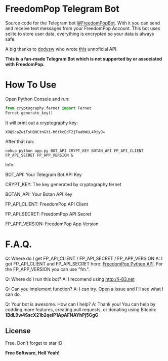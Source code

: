 # FreedomPop Telegram Bot

Source code for the Telegram bot [@FreedomPopBot](https://telegram.me/freedompopbot). With it you can send and receive text messages from your FreedomPop Account. 
This bot uses sqlite to store user data, everything is encrypted so your data is always safe.

A big thanks to [dodysw](https://github.com/dodysw/) who wrote [this](https://github.com/dodysw/fpopclient) unnoficial API.

**This is a fan-made Telegram Bot which is not supported by or associated with FreedomPop.**

# How To Use
Open Python Console and run:
```python
from cryptography.fernet import Fernet
Fernet.generate_key()
```
It will print out a cryptography key:

`XOQ9caZwiFsHQNCtnGYi-b6tkcEdT2jTaabWiL4Rjy0=`

After that run:

`nohup python app.py BOT_API CRYPT_KEY BOTAN_API FP_API_CLIENT FP_API_SECRET FP_APP_VERSION &`

Info:

BOT_API: Your Telegram Bot API Key

CRYPT_KEY: The key generated by cryptography.fernet

BOTAN_API: Your Botan API Key

FP_API_CLIENT: FreedomPop API Client

FP_API_SECRET: FreedomPop API Secret

FP_APP_VERSION: FreedomPop App Version

# F.A.Q.
Q: Where do I get FP_API_CLIENT / FP_API_SECRET / FP_APP_VERSION
A: I got FP_API_CLIENT and FP_API_SECRET here: [FreedomPop Python API](https://github.com/dodysw/fpopclient). For the FP_APP_VERSION you can use "fm.".

Q: Where do I run this bot?
A: I recomend using http://i-83.net

Q: Can you implement <???> function?
A: I can try. Open a issue and I'll see what I can do.

Q: Your bot is awesome. How can I help?
A: Thank you! You can help by codding more features, creating pull requests, or donating using Bitcoin: **1BdL9w4SscX21b2qeiP1ApAFNAYhPj5GgG**

License
----
Free. Don't forget to star :D

**Free Software, Hell Yeah!**